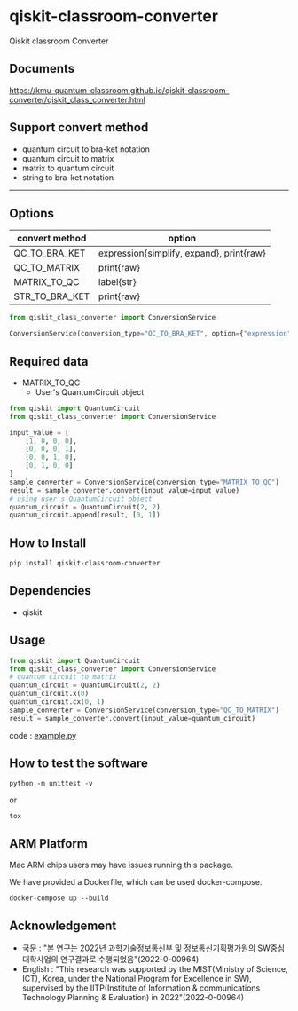 # qiskit-classroom-converter
Qiskit classroom Converter

## Documents

https://kmu-quantum-classroom.github.io/qiskit-classroom-converter/qiskit_class_converter.html

## Support convert method

* quantum circuit to bra-ket notation
* quantum circuit to matrix
* matrix to quantum circuit
* string to bra-ket notation

---

## Options

| convert method | option                                   |
|----------------|------------------------------------------|
| QC_TO_BRA_KET  | expression{simplify, expand}, print{raw} |
| QC_TO_MATRIX   | print{raw}                               |
| MATRIX_TO_QC   | label{str}                               |
| STR_TO_BRA_KET | print{raw}                               |

```python
from qiskit_class_converter import ConversionService

ConversionService(conversion_type="QC_TO_BRA_KET", option={"expression": "simplify"})
```

## Required data

* MATRIX_TO_QC
  * User's QuantumCircuit object

```python
from qiskit import QuantumCircuit
from qiskit_class_converter import ConversionService

input_value = [
    [1, 0, 0, 0],
    [0, 0, 0, 1],
    [0, 0, 1, 0],
    [0, 1, 0, 0]
]
sample_converter = ConversionService(conversion_type="MATRIX_TO_QC")
result = sample_converter.convert(input_value=input_value)
# using user's QuantumCircuit object
quantum_circuit = QuantumCircuit(2, 2)
quantum_circuit.append(result, [0, 1])
```

## How to Install

```bash
pip install qiskit-classroom-converter
```

## Dependencies

* qiskit

## Usage

```python
from qiskit import QuantumCircuit
from qiskit_class_converter import ConversionService
# quantum circuit to matrix
quantum_circuit = QuantumCircuit(2, 2)
quantum_circuit.x(0)
quantum_circuit.cx(0, 1)
sample_converter = ConversionService(conversion_type="QC_TO_MATRIX")
result = sample_converter.convert(input_value=quantum_circuit)
```

code : [example.py](example.py)

## How to test the software

```shell
python -m unittest -v
```

or 

```shell
tox
```

## ARM Platform

Mac ARM chips users may have issues running this package.

We have provided a Dockerfile, which can be used docker-compose.

```shell
docker-compose up --build
```

## Acknowledgement

- 국문 : "본 연구는 2022년 과학기술정보통신부 및 정보통신기획평가원의 SW중심대학사업의 연구결과로 수행되었음"(2022-0-00964)
- English : "This research was supported by the MIST(Ministry of Science, ICT), Korea, under the National Program for Excellence in SW), supervised by the IITP(Institute of Information & communications Technology Planning & Evaluation) in 2022"(2022-0-00964)
